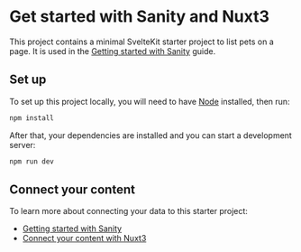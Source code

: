 # Get started with Sanity and Nuxt3

This project contains a minimal SvelteKit starter project to list pets on a page. It is used in the [Getting started with Sanity](https://www.sanity.io/docs/getting-started) guide.

## Set up

To set up this project locally, you will need to have [Node](https://nodejs.org/en/) installed, then run:

```bash
npm install
``` 

After that, your dependencies are installed and you can start a development server: 

```bash
npm run dev
```

## Connect your content

To learn more about connecting your data to this starter project: 

- [Getting started with Sanity](https://www.sanity.io/docs/getting-started)
- [Connect your content with Nuxt3](https://www.sanity.io/docs/connect-your-content-to-nuxt3)


